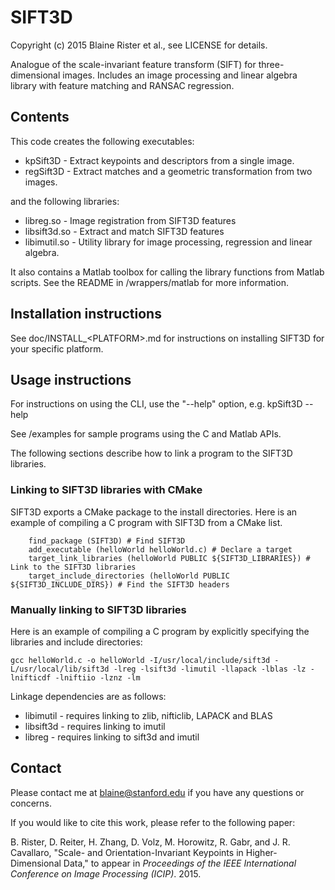 # SIFT3D

Copyright (c) 2015 Blaine Rister et al., see LICENSE for details.

Analogue of the scale-invariant feature transform (SIFT) for three-dimensional images. Includes an image processing and linear algebra library with feature matching and RANSAC regression.

## Contents

This code creates the following executables:
- kpSift3D - Extract keypoints and descriptors from a single image.
- regSift3D - Extract matches and a geometric transformation from two images. 

and the following libraries:
- libreg.so - Image registration from SIFT3D features
- libsift3d.so - Extract and match SIFT3D features
- libimutil.so - Utility library for image processing, regression and linear algebra.

It also contains a Matlab toolbox for calling the library functions from Matlab scripts. See the README in /wrappers/matlab for more information.

## Installation instructions

See doc/INSTALL_\<PLATFORM\>.md for instructions on installing SIFT3D for your specific platform.

## Usage instructions

For instructions on using the CLI, use the "--help" option, e.g. 
        kpSift3D --help

See /examples for sample programs using the C and Matlab APIs.

The following sections describe how to link a program to the SIFT3D libraries.

### Linking to SIFT3D libraries with CMake

SIFT3D exports a CMake package to the install directories. Here is an example of compiling a C program with SIFT3D from a CMake list.

        find_package (SIFT3D) # Find SIFT3D
        add_executable (helloWorld helloWorld.c) # Declare a target
        target_link_libraries (helloWorld PUBLIC ${SIFT3D_LIBRARIES}) # Link to the SIFT3D libraries
        target_include_directories (helloWorld PUBLIC ${SIFT3D_INCLUDE_DIRS}) # Find the SIFT3D headers

### Manually linking to SIFT3D libraries

Here is an example of compiling a C program by explicitly specifying the libraries and include directories:

```
gcc helloWorld.c -o helloWorld -I/usr/local/include/sift3d -L/usr/local/lib/sift3d -lreg -lsift3d -limutil -llapack -lblas -lz -lnifticdf -lniftiio -lznz -lm
```

Linkage dependencies are as follows:
- libimutil - requires linking to zlib, nifticlib, LAPACK and BLAS
- libsift3d - requires linking to imutil
- libreg - requires linking to sift3d and imutil

## Contact

Please contact me at blaine@stanford.edu if you have any questions or concerns.

If you would like to cite this work, please refer to the following paper:

B. Rister, D. Reiter, H. Zhang, D. Volz, M. Horowitz, R. Gabr, and J. R. Cavallaro, "Scale- and Orientation-Invariant Keypoints in Higher-Dimensional Data," to appear in *Proceedings of the IEEE International Conference on Image Processing (ICIP)*. 2015.

